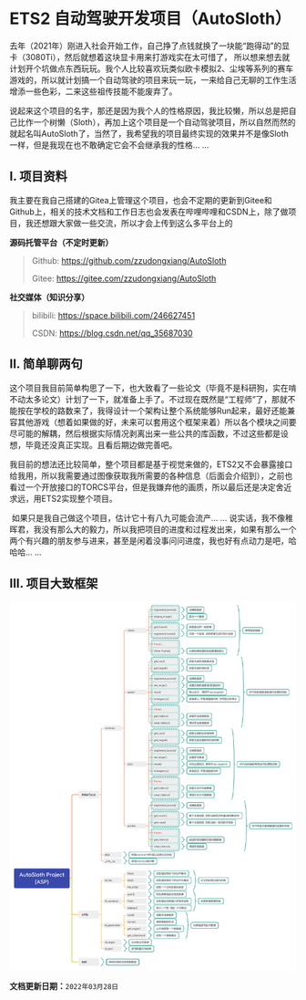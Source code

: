 # ETS2 自动驾驶开发项目（AutoSloth）

​        去年（2021年）刚进入社会开始工作，自己挣了点钱就换了一块能“跑得动”的显卡（3080Ti），然后就想着这块显卡用来打游戏实在太可惜了， 所以想来想去就计划开个坑做点东西玩玩。我个人比较喜欢玩类似欧卡模拟2、尘埃等系列的赛车游戏的，所以就计划搞一个自动驾驶的项目来玩一玩，一来给自己无聊的工作生活增添一些色彩，二来这些祖传技能不能废弃了。

​        说起来这个项目的名字，那还是因为我个人的性格原因，我比较懒，所以总是把自己比作一个树懒（Sloth），再加上这个项目是一个自动驾驶项目，所以自然而然的就起名叫AutoSloth了，当然了，我希望我的项目最终实现的效果并不是像Sloth一样，但是我现在也不敢确定它会不会继承我的性格... ...



## I. 项目资料

​        我主要在我自己搭建的Gitea上管理这个项目，也会不定期的更新到Gitee和Github上，相关的技术文档和工作日志也会发表在哔哩哔哩和CSDN上，除了做项目，我还想跟大家做一些交流，所以才会上传到这么多平台上的

**源码托管平台（不定时更新）**

> Github: https://github.com/zzudongxiang/AutoSloth
>
> Gitee: https://gitee.com/zzudongxiang/AutoSloth

**社交媒体（知识分享）**

> bilibili: https://space.bilibili.com/246627451
>
> CSDN: https://blog.csdn.net/qq_35687030



## II. 简单聊两句

​        这个项目我目前简单构思了一下，也大致看了一些论文（毕竟不是科研狗，实在啃不动太多论文）计划了一下，就准备上手了。不过现在既然是“工程师”了，那就不能按在学校的路数来了，我得设计一个架构让整个系统能够Run起来，最好还能兼容其他游戏（想着如果做的好，未来可以套用这个框架来着）所以各个模块之间要尽可能的解耦，然后根据实际情况剥离出来一些公共的库函数，不过这些都是设想，毕竟还没真正实现。且看后期边做完善吧。

​        我目前的想法还比较简单，整个项目都是基于视觉来做的，ETS2又不会暴露接口给我用，所以我需要通过图像获取我所需要的各种信息（后面会介绍到），之前也看过一个开放接口的TORCS平台，但是我嫌弃他的画质，所以最后还是决定舍近求远，用ETS2实现整个项目。

​        如果只是我自己做这个项目，估计它十有八九可能会流产... ... 说实话，我不像稚晖君，我没有那么大的毅力，所以我把项目的进度和过程发出来，如果有那么一个两个有兴趣的朋友参与进来，甚至是闲着没事问问进度，我也好有点动力是吧，哈哈哈... ...



## III. 项目大致框架

![framework](docs/wiki/imgs/framework.png)

**文档更新日期：**`2022年03月28日`
